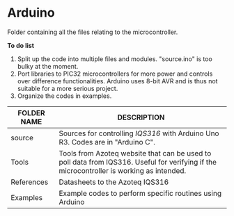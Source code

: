 # Arduino
Folder containing all the files relating to the microcontroller. 

<b> To do list </b>

1. Split up the code into multiple files and modules. "source.ino" is too bulky at the moment.
2. Port libraries to PIC32 microcontrollers for more power and controls over difference functionalities. Arduino uses 8-bit AVR and is thus not suitable for a more serious project.
3. Organize the codes in examples.

|FOLDER NAME|DESCRIPTION
|-----------|-----------
|source| Sources for controlling <i>IQS316</i> with Arduino Uno R3. Codes are in "Arduino C".
|Tools| Tools from Azoteq website that can be used to poll data from IQS316. Useful for verifying if the microcontroller is working as intended.
|References| Datasheets to the Azoteq IQS316
|Examples| Example codes to perform specific routines using Arduino
